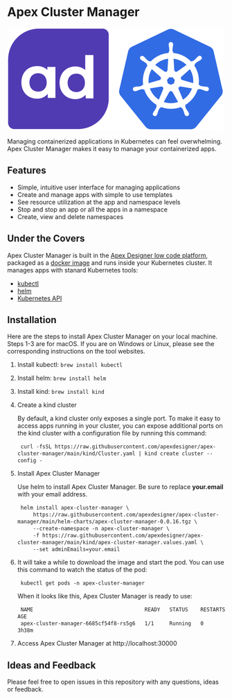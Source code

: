# Apex Cluster Manager

![Apex Cluster Manager Logo](/resources/ad-k8-logo-500.png)

Managing containerized applications in Kubernetes can feel overwhelming.
Apex Cluster Manager makes it easy to manage your containerized apps.

## Features

- Simple, intuitive user interface for managing applications
- Create and manage apps with simple to use templates
- See resource utilization at the app and namespace levels
- Stop and stop an app or all the apps in a namespace
- Create, view and delete namespaces

## Under the Covers

Apex Cluster Manager 
is built in the [Apex Designer low code platform](https://apexdesigner.io), 
packaged as a [docker image](https://hub.docker.com/r/apexbpm/apex-cluster-manager)
and runs inside your Kubernetes cluster. 
It manages apps with stanard Kubernetes tools:

- [kubectl](https://kubernetes.io/docs/reference/kubectl/kubectl/)
- [helm](https://helm.sh/)
- [Kubernetes API](https://kubernetes.io/docs/concepts/overview/kubernetes-api/)

## Installation

Here are the steps to install Apex Cluster Manager on your local machine. 
Steps 1-3 are for macOS. 
If you are on Windows or Linux, please see the corresponding instructions on the tool websites.

1. Install kubectl: `brew install kubectl`
1. Install helm: `brew install helm`
1. Install kind: `brew install kind`
1. Create a kind cluster

    By default, a kind cluster only exposes a single port.
    To make it easy to access apps running in your cluster, 
    you can expose additional ports on the kind cluster with a configuration file by running this command:

        curl -fsSL https://raw.githubusercontent.com/apexdesigner/apex-cluster-manager/main/kind/Cluster.yaml | kind create cluster --config -

1. Install Apex Cluster Manager

    Use helm to install Apex Cluster Manager. Be sure to replace **your.email** with your email address.

        helm install apex-cluster-manager \
            https://raw.githubusercontent.com/apexdesigner/apex-cluster-manager/main/helm-charts/apex-cluster-manager-0.0.16.tgz \
            --create-namespace -n apex-cluster-manager \
            -f https://raw.githubusercontent.com/apexdesigner/apex-cluster-manager/main/kind/apex-cluster-manager.values.yaml \
            --set adminEmails=your.email
1. It will take a while to download the image and start the pod.
You can use this command to watch the status of the pod:
  
        kubectl get pods -n apex-cluster-manager
        
    When it looks like this, Apex Cluster Manager is ready to use:
    
        NAME                                    READY   STATUS    RESTARTS   AGE
        apex-cluster-manager-6685cf54f8-rs5g6   1/1     Running   0          3h38m

1. Access Apex Cluster Manager at http://localhost:30000

## Ideas and Feedback

Please feel free to open issues in this repository with any questions, ideas or feedback.

